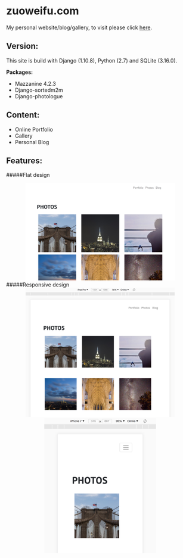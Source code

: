 # zuoweifu.com
My personal website/blog/gallery, to visit please click [here](http://www.zuoweifu.com).

## Version:
This site is build with Django (1.10.8), Python (2.7) and SQLite (3.16.0).

**Packages:**

 - Mazzanine 4.2.3
 - Django-sortedm2m
 - Django-photologue

## Content:

 - Online Portfolio
 - Gallery 
 - Personal Blog 
 
## Features:
#####Flat design
<center><img src="/moderna/static/img/images/1.png" width="400"></center>
#####Responsive design
<center><img src="/moderna/static/img/images/2.png" width="400"></center>
<center><img src="/moderna/static/img/images/3.png" width="300"></center>